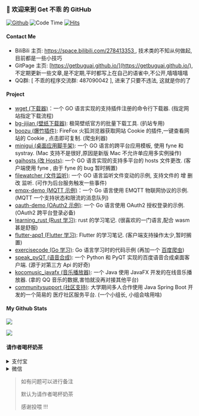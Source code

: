 ### 👋 欢迎来到 Get 不乖 的 GitHub

[![Github](https://img.shields.io/github/followers/getbuguai?label=Follow&style=plastic)](https://github.com/getbuguai)
![Code Time](https://img.shields.io/endpoint?style=flat-square&url=https://codetime-api.datreks.com/badge/65?logoColor=white%26project=%26recentMS=0%26showProject=true)
[![Hits](https://hits.seeyoufarm.com/api/count/incr/badge.svg?url=https%3A%2F%2Fgithub.com%2Fgetbuguai&count_bg=%2379C83D&title_bg=%23555555&icon=&icon_color=%23E7E7E7&title=views&edge_flat=false)](https://hits.seeyoufarm.com)

#### Contact Me 

- BiliBili 主页: [https://space.bilibili.com/278413353 ](https://space.bilibili.com/278413353), 技术类的不知从何做起,目前都是一些小技巧
- GitPage 主页: [https://getbuguai.github.io/](https://getbuguai.github.io/), 不定期更新一些文章,是不定期,平时都写上在自己的语雀中,不公开,嘻嘻嘻嘻
- QQ群: [ 不乖的程序交流群: 487090042 ], 进来了只要不违法, 这就是你的了

#### Project

* [wget (下载器)](https://github.com/getbuguai/wget)：一个 GO 语言实现的支持插件注册的命令行下载器. (指定网站指定下载流程)
* [bg-jijian (壁纸下载器)](https://github.com/getbuguai/bg-jijian): 极简壁纸官方的批量下载工具. (扒站专用)
* [boozu (爆竹插件)](https://github.com/getbuguai/boozu): FireFox 火狐浏览器获取网站 Cookie 的插件,一键查看网站的 Cookie , 点击即可复制. (爬虫利器)
* [minigui (桌面应用脚手架)](https://github.com/getbuguai/minigui): 一个 GO 语言的跨平台应用模板, 使用 fyne 和 systray. (Mac 支持不是很好,原因是新版 Mac 不允许单应用多实例操作)
* [gaihosts (改 Hosts)](https://github.com/getbuguai/gaihosts): 一个 GO 语言实现的支持多平台的 hosts 文件更改. (客户端使用 fyne , 由于 fyne 的 bug 暂时搁置)
* [filewatcher (文件监听)](https://github.com/getbuguai/filewatcher): 一个 GO 语言监听文件变动的示例, 支持文件的 增 删 改 监听. (可作为后台服务触发一些事件) 
* [emqx-demo (MQTT 示例)](https://https://github.com/getbuguai/emqx-demo)：一个 Go 语言使用 EMQTT 物联网协议的示例. (MQTT 一个支持状态和限流的消息队列) 
* [oauth-demo (OAuth2 示例)](https://github.com/getbuguai/oauth-demo): 一个 Go 语言使用 OAuth2 授权登录的示例. (OAuth2 跨平台登录必备) 
* [learning_rust (Rust 学习)](https://github.com/getbuguai/learning_rust): rust 的学习笔记. (很喜欢的一门语言,配合 wasm 甚是舒服)
* [flutter-app1 (Flutter 学习)](https://github.com/getbuguai/flutter-app1): Flutter 的学习笔记. (客户端支持操作太少,暂时搁置)
* [exercisecode (Go 学习)](https://github.com/getbuguai/exercisecode): Go 语言学习时的代码示例 (再加一个 [百度爬虫](https://github.com/getbuguai/baiduspider))
* [speak_pyQT (语音合成)](https://github.com/getbuguai/speak_pyQT): 一个 Python 和 PyQT 实现的百度语音合成桌面客户端. (源于对第三方 Api 的好奇)
* [kocomusic_javafx (音乐播放器)](https://github.com/getbuguai/kocomusic_javafx): 一个 Java 使用 JavaFX 开发的在线音乐播放器. (拿的 QQ 音乐的数据,害怕就没再对接其他平台)
* [communitysupport (社区支持)](https://github.com/getbuguai/communitysupport): 大学期间多人合作使用 Java Spring Boot 开发的一个简易的 医疗社区服务平台. (一个小组长, 小组会啥用啥)



#### My Github Stats

[<img src="https://github-readme-stats.vercel.app/api?username=getbuguai&theme=dark&show_icons=true">](https://github.com/getbuguai)

<!-- align="right" width="40%" height="170" -->
[<img src="https://github-readme-stats.vercel.app/api/top-langs/?username=getbuguai&theme=dark&show_icons=true&hide=javascript,html,css,python,scss">](https://github.com/getbuguai)

#### 请作者喝杯奶茶

<details>
    <summary>支付宝</summary>
   <img src="https://cdn.jsdelivr.net/gh/getbuguai/getbuguai/zhifubao.jpg"
     alt="支付宝收款">
    加载失败访问: https://cdn.jsdelivr.net/gh/getbuguai/getbuguai/zhifubao.jpg
</details>

<details>
    <summary>微信</summary>
     <img class="fit-picture"
     src="https://cdn.jsdelivr.net/gh/getbuguai/getbuguai/weixin.png"
     alt="微信收款">
     加载失败访问: https://cdn.jsdelivr.net/gh/getbuguai/getbuguai/weixin.png
</details>

> 如有问题可以进行备注
>
> 默认为请作者喝杯奶茶
>
> 感谢投喂 !!! 

<!--
**** is a ✨ _special_ ✨ repository because its `README.md` (this file) appears on your GitHub profile.
![](https://cdn.jsdelivr.net/gh/getbuguai/flutter-app1/assets/img/git.jpg)
Here are some ideas to get you started:

- 🔭 I’m currently working on ...
- 🌱 I’m currently learning ...
- 👯 I’m looking to collaborate on ...
- 🤔 I’m looking for help with ...
- 💬 Ask me about ...
- 📫 How to reach me: ...
- 😄 Pronouns: ...
- ⚡ Fun fact: ...

#### 赞助
<details>
    <summary>支付宝</summary>
   <img src="https://cdn.jsdelivr.net/gh/getbuguai/getbuguai/zhifubao.jpg"
     alt="支付宝收款">
</details>
<details>
    <summary>微信</summary>
     <img class="fit-picture"
     src="https://cdn.jsdelivr.net/gh/getbuguai/getbuguai/weixin.png"
     alt="微信收款">
</details>
> 如有问题可以进行备注
> 默认为请作者喝杯奶茶
> 感谢投喂 !!! 
-->


